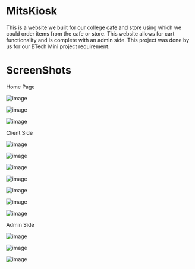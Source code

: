 # MitsKiosk
 
This is a website we built for our college cafe and store using which we could order items from the cafe or store. This website allows for cart functionality and is complete with an admin side. This project was done by us for our BTech Mini project requirement.

# ScreenShots

Home Page

![image](https://github.com/Visthebeast/MitsKiosk/assets/75669541/f7e27aca-c843-4d5c-9215-899d2ec63f71)

![image](https://github.com/Visthebeast/MitsKiosk/assets/75669541/b4afdbcf-2450-4a39-9da8-0fe581f6e7a8)

![image](https://github.com/Visthebeast/MitsKiosk/assets/75669541/416ea85b-c3b8-4712-a821-e93fd501f632)

Client Side

![image](https://github.com/Visthebeast/MitsKiosk/assets/75669541/7d725dfe-7608-4705-b386-8c9e25c80964)

![image](https://github.com/Visthebeast/MitsKiosk/assets/75669541/e4c5bb49-dcee-444c-a8e8-3f13d6462076)

![image](https://github.com/Visthebeast/MitsKiosk/assets/75669541/96ea1b13-8127-4f14-80e1-f5bccda0e836)

![image](https://github.com/Visthebeast/MitsKiosk/assets/75669541/f1940237-74a0-4292-a0df-6a91ee086227)

![image](https://github.com/Visthebeast/MitsKiosk/assets/75669541/82978712-04e0-4233-addb-d5c81a18b03c)

![image](https://github.com/Visthebeast/MitsKiosk/assets/75669541/32c0c4bc-d0c6-4f78-9217-4d5299bcefab)

![image](https://github.com/Visthebeast/MitsKiosk/assets/75669541/db304aaf-79dc-4c9d-a030-b30f35c23a2c)


Admin Side

![image](https://github.com/Visthebeast/MitsKiosk/assets/75669541/1a15c41c-3987-4872-8d31-611085b0910b)

![image](https://github.com/Visthebeast/MitsKiosk/assets/75669541/fa556c22-5d87-4e70-bf99-3afa94915780)

![image](https://github.com/Visthebeast/MitsKiosk/assets/75669541/f782051a-e11a-4c1e-a03c-ef8ab57a1b17)
